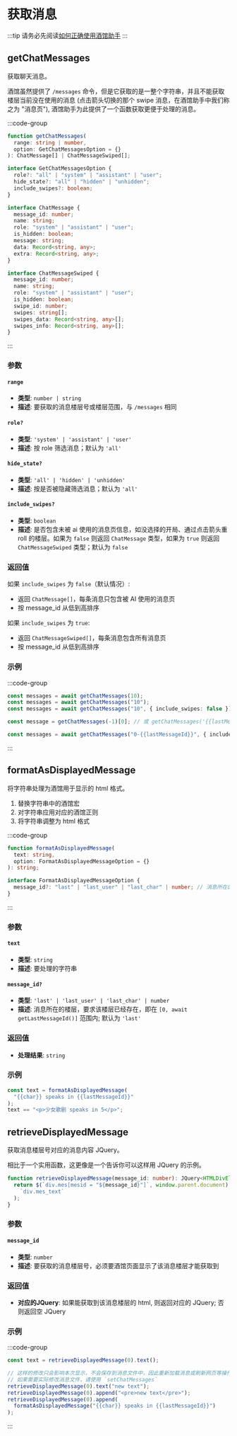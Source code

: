 # 获取消息

:::tip
请务必先阅读[如何正确使用酒馆助手](/guide/基本用法/如何正确使用酒馆助手.md)
:::

<CustomTOC />

## getChatMessages

获取聊天消息。

酒馆虽然提供了 `/messages` 命令，但是它获取的是一整个字符串，并且不能获取楼层当前没在使用的消息 (点击箭头切换的那个 swipe 消息，在酒馆助手中我们称之为 "消息页"), 酒馆助手为此提供了一个函数获取更便于处理的消息。

:::code-group

```typescript [getChatMessages]
function getChatMessages(
  range: string | number,
  option: GetChatMessagesOption = {}
): ChatMessage[] | ChatMessageSwiped[];
```

```typescript [GetChatMessagesOption]
interface GetChatMessagesOption {
  role?: "all" | "system" | "assistant" | "user";
  hide_state?: "all" | "hidden" | "unhidden";
  include_swipes?: boolean;
}
```

```typescript [ChatMessage]
interface ChatMessage {
  message_id: number;
  name: string;
  role: "system" | "assistant" | "user";
  is_hidden: boolean;
  message: string;
  data: Record<string, any>;
  extra: Record<string, any>;
}
```

```typescript [ChatMessageSwiped]
interface ChatMessageSwiped {
  message_id: number;
  name: string;
  role: "system" | "assistant" | "user";
  is_hidden: boolean;
  swipe_id: number;
  swipes: string[];
  swipes_data: Record<string, any>[];
  swipes_info: Record<string, any>[];
}
```

:::

### 参数

#### `range`

- **类型**: `number | string`
- **描述**: 要获取的消息楼层号或楼层范围，与 `/messages` 相同

#### `role?`

- **类型**: `'system' | 'assistant' | 'user'`
- **描述**: 按 role 筛选消息；默认为 `'all'`

#### `hide_state?`

- **类型**: `'all' | 'hidden' | 'unhidden'`
- **描述**: 按是否被隐藏筛选消息；默认为 `'all'`

#### `include_swipes?`

- **类型**: `boolean`
- **描述**: 是否包含未被 ai 使用的消息页信息，如没选择的开局、通过点击箭头重 roll 的楼层。如果为 `false` 则返回 `ChatMessage` 类型，如果为 `true` 则返回 `ChatMessageSwiped` 类型；默认为 `false`

### 返回值

如果 `include_swipes` 为 `false`（默认情况）:

- 返回 `ChatMessage[]`，每条消息只包含被 AI 使用的消息页
- 按 message_id 从低到高排序

如果 `include_swipes` 为 `true`:

- 返回 `ChatMessageSwiped[]`，每条消息包含所有消息页
- 按 message_id 从低到高排序

### 示例

:::code-group

```typescript [仅获取第 10 楼会被 ai 使用的消息页]
const messages = await getChatMessages(10);
const messages = await getChatMessages("10");
const messages = await getChatMessages("10", { include_swipes: false });
```

```typescript [获取最新楼层被 ai 使用的消息页]
const message = getChatMessages(-1)[0]; // 或 getChatMessages('{{lastMessageId}}')[0]
```

```typescript [获取所有楼层所有的消息页]
const messages = await getChatMessages("0-{{lastMessageId}}", { include_swipes: true });
```

:::

## formatAsDisplayedMessage

将字符串处理为酒馆用于显示的 html 格式。

1. 替换字符串中的酒馆宏
2. 对字符串应用对应的酒馆正则
3. 将字符串调整为 html 格式

:::code-group

```typescript [formatAsDisplayedMessage]
function formatAsDisplayedMessage(
  text: string,
  option: FormatAsDisplayedMessageOption = {}
): string;
```

```typescript [FormatAsDisplayedMessageOption]
interface FormatAsDisplayedMessageOption {
  message_id?: "last" | "last_user" | "last_char" | number; // 消息所在的楼层，要求该楼层已经存在，即在 `[0, await getLastMessageId()]` 范围内; 默认为 'last'
}
```

:::

### 参数

#### `text`

- **类型**: `string`
- **描述**: 要处理的字符串

#### `message_id?`

- **类型**: `'last' | 'last_user' | 'last_char' | number`
- **描述**: 消息所在的楼层，要求该楼层已经存在，即在 `[0, await getLastMessageId()]` 范围内; 默认为 `'last'`

### 返回值

- **处理结果**: `string`

### 示例

```typescript
const text = formatAsDisplayedMessage(
  "{{char}} speaks in {{lastMessageId}}"
);
text == "<p>少女歌剧 speaks in 5</p>";
```

## retrieveDisplayedMessage

获取消息楼层号对应的消息内容 JQuery。

相比于一个实用函数，这更像是一个告诉你可以这样用 JQuery 的示例。

```typescript
function retrieveDisplayedMessage(message_id: number): JQuery<HTMLDivElement> {
  return $(`div.mes[mesid = "${message_id}"]`, window.parent.document).find(
    `div.mes_text`
  );
}
```

### 参数

#### `message_id`

- **类型**: `number`
- **描述**: 要获取的消息楼层号，必须要酒馆页面显示了该消息楼层才能获取到

### 返回值

- **对应的JQuery**: 如果能获取到该消息楼层的 html, 则返回对应的 JQuery; 否则返回空 JQuery

### 示例

:::code-group

```typescript [获取第 0 楼的消息内容文本]
const text = retrieveDisplayedMessage(0).text();
```

```typescript [修改第 0 楼的消息内容文本]
// 这样的修改只会影响本次显示，不会保存到消息文件中，因此重新加载消息或刷新网页等操作后就会回到原样;
// 如果需要实际修改消息文件，请使用 `setChatMessages`
retrieveDisplayedMessage(0).text("new text");
retrieveDisplayedMessage(0).append("<pre>new text</pre>");
retrieveDisplayedMessage(0).append(
  formatAsDisplayedMessage("{{char}} speaks in {{lastMessageId}}")
);
```

:::
